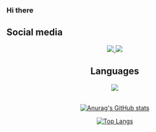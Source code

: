 ### Hi there 

<div>
  <h2>Social media</h2>
  <div align="center">
    <a href="https://www.linkedin.com/in/ar073/" target="_blank">
     <img src="https://skillicons.dev/icons?i=linkedin&perline=1" />
    </a>
    <a href="https://twitter.com/DrQuic" target="_blank">
     <img src="https://skillicons.dev/icons?i=twitter&perline=1" />
    </a>
  </div>
</div>
<div align="center">
 <h2 align="center">Languages</h2>
    <img src="https://skillicons.dev/icons?i=c,go,py,linux,bash,postgres,git,kubernetes,docker,neovim,zig,nginx&perline=6" />
</div>
</br>
<div align="center">
  
  [![Anurag's GitHub stats](https://github-readme-stats.vercel.app/api?username=DrQuic)](https://github.com/anuraghazra/github-readme-stats)
  
</div>

<div align="center">
  
 [![Top Langs](https://github-readme-stats.vercel.app/api/top-langs/?username=DrQuic&layout=donut)](https://github.com/anuraghazra/github-readme-stats)
  
</div>
